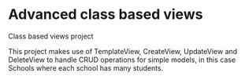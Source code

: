# Advanced class based views
Class based views project

This project makes use of TemplateView, CreateView, UpdateView and DeleteView to handle CRUD operations for simple models, in this case Schools where each school has many students.
